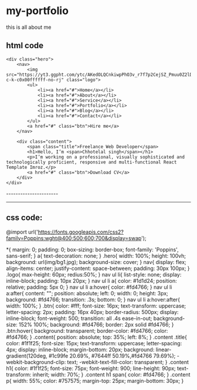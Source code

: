 # my-portfolio
this is all about me


html code
---------

<html lang="en">
<head>
    <meta charset="UTF-8">
    <title>Personal Portfolio Website</title>
    <!----CSS link----->
    <link rel="stylesheet" href="style.css">
</head>
<body>

    <div class="hero">
        <nav>
            <img src="https://yt3.ggpht.com/ytc/AKedOLQCnkiwpPhO3v_r7f7p2CejSZ_Pmuu0Z2lD1b7R2ms=s176-c-k-c0x00ffffff-no-rj" class="logo">
            <ul>
                <li><a href="#">Home</a></li>
                <li><a href="#">About</a></li>
                <li><a href="#">Service</a></li>
                <li><a href="#">Portfolio</a></li>
                <li><a href="#">Blog</a></li>
                <li><a href="#">Contact</a></li>
            </ul>
            <a href="#" class="btn">Hire me</a>
        </nav>

        <div class="content">
            <span class="title">Freelance Web Developer</span>
            <h1>Hello, I’m <span>Chhotelal singh</span></h1>
            <p>I’m working on a professional, visually sophisticated and technologically proficient, responsive and multi-functional React Template Imroz.</p>
            <a href="#" class="btn">Download CV</a>
        </div>
    </div>

</body>
</html>
----------------------




----


css code:
--
@import url('https://fonts.googleapis.com/css2?family=Poppins:wght@400;500;600;700&display=swap');

*{
    margin: 0;
    padding: 0;
    box-sizing: border-box;
    font-family: 'Poppins', sans-serif;
}
a{
    text-decoration: none;
}
.hero{
    width: 100%;
    height: 100vh;
    background: url(img/bg1.jpg);
    background-size: cover;
}
nav{
    display: flex;
    align-items: center;
    justify-content: space-between;
    padding: 30px 100px;
}
.logo{
    max-height: 60px;
  redius:50%;
}
nav ul li{
    list-style: none;
    display: inline-block;
    padding: 10px 20px;
}
nav ul li a{
    color: #1d1d24;
    position: relative;
    padding: 5px 0;
}
nav ul li a:hover{
    color: #fd4766;
}
nav ul li a:after{
    content: "";
    position: absolute;
    left: 0;
    width: 0;
    height: 3px;
    background: #fd4766;
    transition: .3s;
    bottom: 0;
}
nav ul li a:hover:after{
    width: 100%;
}
.btn{
    color: #fff;
    font-size: 16px;
    text-transform: uppercase;
    letter-spacing: 2px;
    padding: 16px 40px;
    border-radius: 500px;
    display: inline-block;
    font-weight: 500;
    transition: all .4s ease-in-out;
    background-size: 152% 100%;
    background: #fd4766;
    border: 2px solid #fd4766;
}
.btn:hover{
    background: transparent;
    border-color: #fd4766;
    color: #fd4766;
}
.content{
    position: absolute;
    top: 35%;
    left: 8%;
}
.content .title{
    color: #1f1f25;
    font-size: 15px;
    text-transform: uppercase;
    letter-spacing: 4px;
    display: inline-block;
    margin-bottom: 20px;
    background: linear-gradient(120deg, #1c99fe 20.69%, #7644ff 50.19%,#fd4766 79.69%);
    -webkit-background-clip: text;
    -webkit-text-fill-color: transparent;
}
.content h1{
    color: #1f1f25;
    font-size: 75px;
    font-weight: 900;
    line-height: 90px;
    text-transform: inherit;
    width: 70%;
}
.content h1 span{
    color: #fd4766;
}
.content p{
    width: 55%;
    color: #757575;
    margin-top: 25px;
    margin-bottom: 30px;
}




